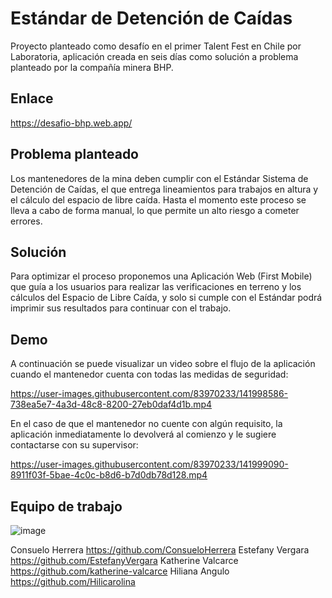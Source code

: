 # Estándar de Detención de Caídas

Proyecto planteado como desafío en el primer Talent Fest en Chile por Laboratoria, aplicación creada en seis días como solución a problema planteado por la compañía minera BHP. 

## Enlace

https://desafio-bhp.web.app/ 

## Problema planteado

Los mantenedores de la mina deben cumplir con el Estándar Sistema de Detención de Caídas, el que entrega lineamientos para trabajos en altura y el cálculo del espacio de libre caída. Hasta el momento este proceso se lleva a cabo de forma manual, lo que permite un alto riesgo a cometer errores.

## Solución

Para optimizar el proceso proponemos una Aplicación Web (First Mobile) que guía a los usuarios para realizar las verificaciones en terreno y los cálculos del Espacio de Libre Caída, y solo si cumple con el Estándar podrá imprimir sus resultados para continuar con el trabajo.

## Demo

A continuación se puede visualizar un video sobre el flujo de la aplicación cuando el mantenedor cuenta con todas las medidas de seguridad:

https://user-images.githubusercontent.com/83970233/141998586-738ea5e7-4a3d-48c8-8200-27eb0daf4d1b.mp4

En el caso de que el mantenedor no cuente con algún requisito, la aplicación inmediatamente lo devolverá al comienzo y le sugiere contactarse con su supervisor:

https://user-images.githubusercontent.com/83970233/141999090-8911f03f-5bae-4c0c-b8d6-b7d0db78d128.mp4

## Equipo de trabajo

![image](https://user-images.githubusercontent.com/83970233/141999533-5fac5e76-e456-4eff-916c-d5b2bdfe0bf6.png)
 
 Consuelo Herrera https://github.com/ConsueloHerrera
 Estefany Vergara https://github.com/EstefanyVergara
 Katherine Valcarce https://github.com/katherine-valcarce
 Hiliana Angulo https://github.com/Hilicarolina
